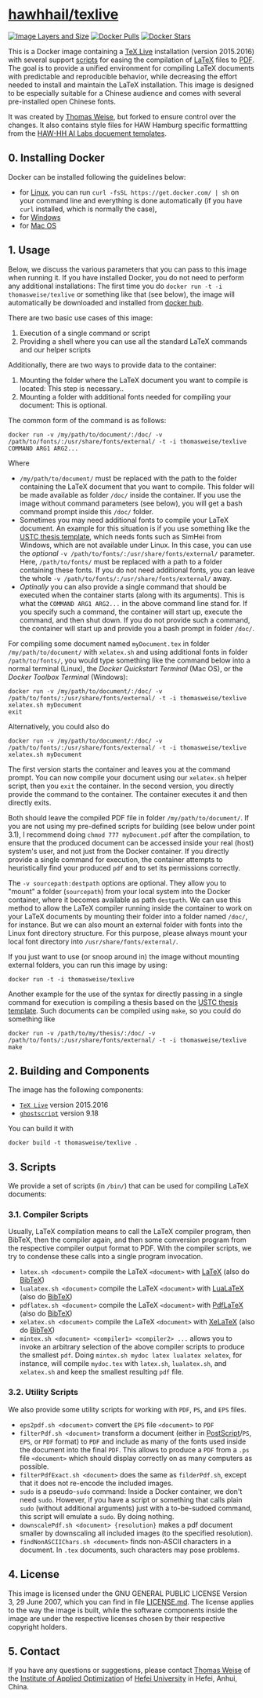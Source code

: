 # [hawhhail/texlive](https://hub.docker.com/r/hawhhail/texlive/)

[![Image Layers and Size](https://imagelayers.io/badge/hawhhail/texlive:latest.svg)](https://imagelayers.io/?images=hawhhail%2Ftexlive:latest)
[![Docker Pulls](https://img.shields.io/docker/pulls/hawhhail/texlive.svg)](https://hub.docker.com/r/hawhhail/texlive/)
[![Docker Stars](https://img.shields.io/docker/stars/hawhhail/texlive.svg)](https://hub.docker.com/r/hawhhail/texlive/)

This is a Docker image containing a [TeX Live](https://en.wikipedia.org/wiki/TeX_Live) installation (version 2015.2016) with several support <a href="#user-content-3-scripts">scripts</a> for easing the compilation of [LaTeX](https://en.wikipedia.org/wiki/LaTeX) files to [PDF](https://en.wikipedia.org/wiki/Portable_Document_Format). The goal is to provide a unified environment for compiling LaTeX documents with predictable and reproducible behavior, while decreasing the effort needed to install and maintain the LaTeX installation. This image is designed to be especially suitable for a Chinese audience and comes with several pre-installed open Chinese fonts.

It was created by [Thomas Weise](https://github.com/thomasWeise), but forked to ensure control over the changes. It also contains style files for HAW Hamburg specific formattting from the [HAW-HH AI Labs docuement templates](https://github.com/haw-hh-ai-lab/document-templates).

## 0. Installing Docker

Docker can be installed following the guidelines below:

* for [Linux](https://docs.docker.com/linux/step_one/), you can run  `curl -fsSL https://get.docker.com/ | sh` on your command line and everything is done automatically (if you have `curl` installed, which is normally the case),
* for [Windows](https://docs.docker.com/windows/step_one/)
* for [Mac OS](https://docs.docker.com/mac/step_one/)

## 1. Usage

Below, we discuss the various parameters that you can pass to this image when running it. If you have installed Docker, you do not need to perform any additional installations: The first time you do `docker run -t -i thomasweise/texlive` or something like that (see below), the image will automatically be downloaded and installed from [docker hub](https://hub.docker.com/).

There are two basic use cases of this image:

1. Execution of a single command or script
2. Providing a shell where you can use all the standard LaTeX commands and our helper scripts 

Additionally, there are two ways to provide data to the container:

1. Mounting the folder where the LaTeX document you want to compile is located: This step is necessary..
2. Mounting a folder with additional fonts needed for compiling your document: This is optional.

The common form of the command is as follows:

    docker run -v /my/path/to/document/:/doc/ -v /path/to/fonts/:/usr/share/fonts/external/ -t -i thomasweise/texlive COMMAND ARG1 ARG2...
    
Where

* `/my/path/to/document/` must be replaced with the path to the folder containing the LaTeX document that you want to compile. This folder will be made available as folder `/doc/` inside the container. If you use the image without command parameters (see below), you will get a bash command prompt inside this `/doc/` folder.
* Sometimes you may need additional fonts to compile your LaTeX document. An example for this situation is if you use something like the [USTC thesis template](https://github.com/ustctug/ustcthesis), which needs fonts such as SimHei from Windows, which are not available under Linux. In this case, you can use the *optional* `-v /path/to/fonts/:/usr/share/fonts/external/` parameter. Here, `/path/to/fonts/` must be replaced with a path to a folder containing these fonts. If you do not need additional fonts, you can leave the whole `-v /path/to/fonts/:/usr/share/fonts/external/` away.
* *Optinally* you can also provide a single command that should be executed when the container starts (along with its arguments). This is what the `COMMAND ARG1 ARG2...` in the above command line stand for. If you specify such a command, the container will start up, execute the command, and then shut down. If you do not provide such a command, the container will start up and provide you a bash prompt in folder `/doc/`.

For compiling some document named `myDocument.tex` in folder `/my/path/to/document/` with `xelatex.sh` and using additional fonts in folder `/path/to/fonts/`, you would type something like the command below into a normal terminal (Linux), the *Docker Quickstart Terminal* (Mac OS), or the *Docker Toolbox Terminal* (Windows):

    docker run -v /my/path/to/document/:/doc/ -v /path/to/fonts/:/usr/share/fonts/external/ -t -i thomasweise/texlive
    xelatex.sh myDocument
    exit
    
Alternatively, you could also do

    docker run -v /my/path/to/document/:/doc/ -v /path/to/fonts/:/usr/share/fonts/external/ -t -i thomasweise/texlive xelatex.sh myDocument
    
The first version starts the container and leaves you at the command prompt. You can now compile your document using our `xelatex.sh` helper script, then you `exit` the container. In the second version, you directly provide the command to the container. The container executes it and then directly exits.
  
Both should leave the compiled PDF file in folder `/my/path/to/document/`. If you are not using my pre-defined scripts for building (see below under point 3.1), I recommend doing `chmod 777 myDocument.pdf` after the compilation, to ensure that the produced document can be accessed inside your real (host) system's user, and not just from the Docker container. If you directly provide a single command for execution, the container attempts to heuristically find your produced `pdf` and to set its permissions correctly. 

The `-v sourcepath:destpath` options are optional. They allow you to "mount" a folder (`sourcepath`) from your local system into the Docker container, where it becomes available as path `destpath`. We can use this method to allow the LaTeX compiler running inside the container to work on your LaTeX documents by mounting their folder into a folder named `/doc/`, for instance. But we can also mount an external folder with fonts into the Linux font directory structure. For this purpose, please always mount your local font directory into `/usr/share/fonts/external/`. 

If you just want to use (or snoop around in) the image without mounting external folders, you can run this image by using:

    docker run -t -i thomasweise/texlive

Another example for the use of the syntax for directly passing in a single command for execution is compiling a thesis based on the [USTC thesis template](https://github.com/ustctug/ustcthesis). Such documents can be compiled using `make`, so you could do something like

    docker run -v /path/to/my/thesis/:/doc/ -v /path/to/fonts/:/usr/share/fonts/external/ -t -i thomasweise/texlive make

## 2. Building and Components

The image has the following components:

- [`TeX Live`](http://www.tug.org/texlive/) version 2015.2016
- [`ghostscript`](http://ghostscript.com/) version 9.18

You can build it with

    docker build -t thomasweise/texlive .

## 3. Scripts

We provide a set of scripts (in `/bin/`) that can be used for compiling LaTeX documents:

### 3.1. Compiler Scripts

Usually, LaTeX compilation means to call the LaTeX compiler program, then BibTeX, then the compiler again, and then some conversion program from the respective compiler output format to PDF. With the compiler scripts, we try to condense these calls into a single program invocation.

- `latex.sh <document>` compile the LaTeX `<document>` with [LaTeX](https://en.wikipedia.org/wiki/LaTeX) (also do [BibTeX](https://en.wikipedia.org/wiki/BibTeX))
- `lualatex.sh <document>` compile the LaTeX `<document>` with [LuaLaTeX](https://en.wikipedia.org/wiki/LuaTeX) (also do [BibTeX](https://en.wikipedia.org/wiki/BibTeX))
- `pdflatex.sh <document>` compile the LaTeX `<document>` with [PdfLaTeX](https://en.wikipedia.org/wiki/pdfTeX) (also do [BibTeX](https://en.wikipedia.org/wiki/BibTeX))
- `xelatex.sh <document>` compile the LaTeX `<document>` with [XeLaTeX](https://en.wikipedia.org/wiki/XeLaTeX) (also do [BibTeX](https://en.wikipedia.org/wiki/BibTeX))
- `mintex.sh <document> <compiler1> <compiler2> ...` allows you to invoke an arbitrary selection of the above compiler scripts to produce the smallest `pdf`. Doing `mintex.sh mydoc latex lualatex xelatex`, for instance, will compile `mydoc.tex` with `latex.sh`, `lualatex.sh`, and `xelatex.sh` and keep the smallest resulting `pdf` file.

### 3.2. Utility Scripts

We also provide some utility scripts for working with `PDF`, `PS`, and `EPS` files.

- `eps2pdf.sh <document>` convert the `EPS` file `<document>` to `PDF`
- `filterPdf.sh <document>` transform a document (either in [PostScript](https://en.wikipedia.org/wiki/PostScript)/`PS`, `EPS`, or `PDF` format) to `PDF` and include as many of the fonts used inside the document into the final `PDF`. This allows to produce a `PDF` from a `.ps` file `<document>` which should display correctly on as many computers as possible. 
- `filterPdfExact.sh <document>` does the same as `filderPdf.sh`, except that it does not re-encode the included images.
- `sudo` is a pseudo-`sudo` command: Inside a Docker container, we don't need `sudo`. However, if you have a script or something that calls plain `sudo` (without additional arguments) just with a to-be-sudoed command, this script will emulate a `sudo`. By doing nothing.
- `downscalePdf.sh <document> {resolution}` makes a pdf document smaller by downscaling all included images (to the specified resolution).
- `findNonASCIIChars.sh <document>` finds non-ASCII characters in a document. In `.tex` documents, such characters may pose problems.

## 4. License

This image is licensed under the GNU GENERAL PUBLIC LICENSE Version 3, 29 June 2007, which you can find in file [LICENSE.md](https://github.com/thomasWeise/docker-texlive/blob/master/LICENSE.md). The license applies to the way the image is built, while the software components inside the image are under the respective licenses chosen by their respective copyright holders.

## 5. Contact

If you have any questions or suggestions, please contact [Thomas Weise](mailto:tweise@hfuu.edu.cn) of the [Institute of Applied Optimization](http://iao.hfuu.edu.cn) of [Hefei University](http://www.hfuu.edu.cn) in Hefei, Anhui, China.

